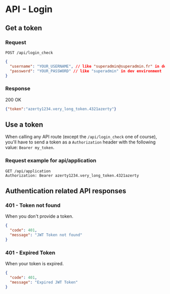 # API - Login

## Get a token

### Request

```
POST /api/login_check
```
```json
{
  "username": "YOUR_USERNAME", // like "superadmin@superadmin.fr" in dev environment
  "password": "YOUR_PASSWORD" // like "superadmin" in dev environment
}
```

### Response

200 OK

```json
{"token":"azerty1234.very_long_token.4321azerty"}
```

## Use a token

When calling any API route (except the `/api/login_check` one of course), you'll have to send a token as a `Authorization` header with the following value: `Bearer my_token`.

### Request example for api/application

```
GET /api/application
Authorization: Bearer azerty1234.very_long_token.4321azerty
```

## Authentication related API responses

### 401 - Token not found

When you don't provide a token.

```json
{
  "code": 401,
  "message": "JWT Token not found"
}
```

### 401 - Expired Token

When your token is expired.

```json
{
  "code": 401,
  "message": "Expired JWT Token"
}
```
